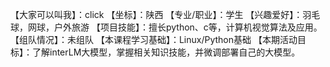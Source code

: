 【大家可以叫我】：click
【坐标】：陕西
【专业/职业】：学生
【兴趣爱好】：羽毛球，网球，户外旅游
【项目技能】：擅长python、c等，计算机视觉算法及应用。
【组队情况】：未组队
【本课程学习基础】：Linux/Python基础
【本期活动目标】：了解interLM大模型，掌握相关知识技能，并微调部署自己的大模型。